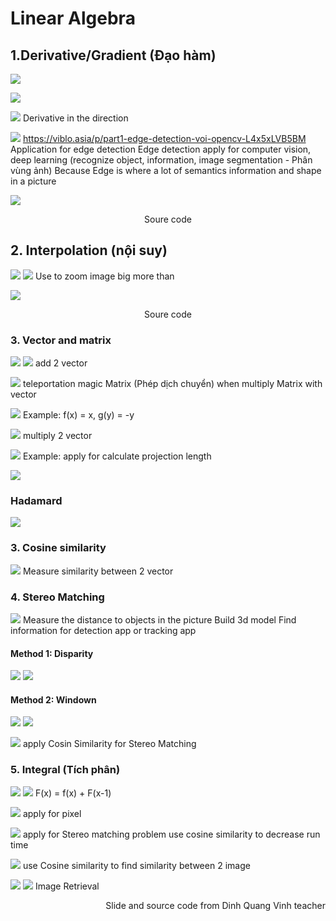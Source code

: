 # Linear Algebra
## 1.Derivative/Gradient (Đạo hàm)
![](https://i.imgur.com/NFwJ17z.png)

![](https://i.imgur.com/o2VqpTc.png)

![](https://i.imgur.com/rky06Nr.png)
Derivative in the direction

![](https://i.imgur.com/m8bhzh8.png)
https://viblo.asia/p/part1-edge-detection-voi-opencv-L4x5xLVB5BM
Application for edge detection
Edge detection apply for computer vision, deep learning (recognize object, information, image segmentation - Phân vùng ảnh)
Because Edge is where a lot of semantics information and shape in a picture 

![](https://i.imgur.com/wafWsEx.png)
<p align="center"> Soure code <p align="center">

## 2. Interpolation (nội suy)
![](https://i.imgur.com/tmyWiHU.png)
![](https://i.imgur.com/fEHZJVd.png)
Use to zoom image big more than

![](https://i.imgur.com/IP9hQJu.png)
<p align="center"> Soure code <p align="center">

### 3. Vector and matrix
![](https://i.imgur.com/bXUABy5.png)
![](https://i.imgur.com/rAOiMAa.png)
add 2 vector

![](https://i.imgur.com/PkXRb2w.png)
teleportation magic Matrix (Phép dịch chuyển) when multiply Matrix with vector

![](https://i.imgur.com/QxMUU4a.png)
Example: f(x) = x, g(y) = -y

![](https://i.imgur.com/oARW0n7.png)
multiply 2 vector 

![](https://i.imgur.com/Tf2XyCF.png)
Example: apply for calculate projection length

![](https://i.imgur.com/CxkEYbu.png)

### Hadamard 
![](https://i.imgur.com/4LUVtXz.png)

### 3. Cosine similarity
![](https://i.imgur.com/cuymjEX.png)
Measure similarity between 2 vector

### 4. Stereo Matching
![](https://i.imgur.com/SUQR3aL.png)
Measure the distance to objects in the picture
Build 3d model
Find information for detection app or tracking app

#### Method 1: Disparity
![](https://i.imgur.com/u45xptB.png)
![](https://i.imgur.com/Y2yZNmU.png)

#### Method 2: Windown
![](https://i.imgur.com/l5uN4Jw.png)
![](https://i.imgur.com/akIjaF8.png)

![](https://i.imgur.com/vaVvAQ7.jpg)
apply Cosin Similarity for Stereo Matching

### 5. Integral (Tích phân)

![](https://i.imgur.com/8MoEuFg.png)
![](https://i.imgur.com/jOC0Epv.png)
F(x) = f(x) + F(x-1)

![](https://i.imgur.com/Z6N09hX.png)
apply for pixel

![](https://i.imgur.com/rl0G239.png)
apply for Stereo matching problem use cosine similarity to decrease run time 

![](https://i.imgur.com/8MVRGG7.png)
use Cosine similarity to find similarity between 2 image

![](https://i.imgur.com/QMRr8pX.png)
![](https://i.imgur.com/J1ijTJd.png)
Image Retrieval 


<p align="right">Slide and source code from Dinh Quang Vinh teacher<p align="right">
